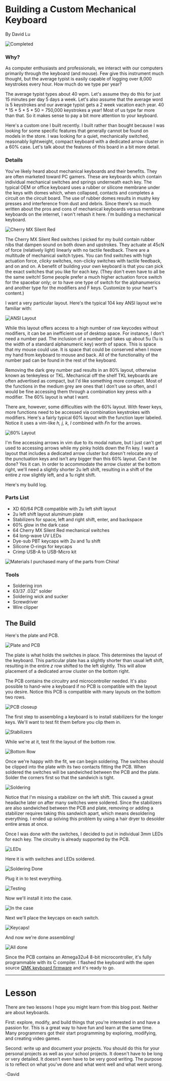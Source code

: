 Building a Custom Mechanical Keyboard
=======
By David Lu

![Completed](DustCover.jpg)

### Why?
As computer enthusiasts and professionals, we interact with our computers primarily through the  keyboard (and mouse). Few give this instrument much thought, but the average typist is easily capable of logging over 8,000 keystrokes every hour. How much do we type per year?

The average typist types about 40 wpm. Let's assume they do this for just 15 minutes per day 5 days a week. Let's also assume that the average word is 5 keystrokes and our average typist gets a 2 week vacation each year. 40 * 15 * 5 * 5 * 50 = 750,000 keystrokes a year! Most of us type far more than that. So it makes sense to pay a bit more attention to your keyboard.

Here's a custom one I built recently. I built rather than bought because I was looking for some specific features that generally cannot be found on models in the store. I was looking for a quiet, mechanically switched, reasonably lightweight, compact keyboard with a dedicated arrow cluster in a 60% case. Let's talk about the features of this board in a bit more detail.


### Details
You've likely heard about mechanical keyboards and their benefits. They are often marketed toward PC gamers. These are keyboards which contain individual mechanical switches and springs underneath each key. The typical OEM or office keyboard uses a rubber or silicone membrane under the keys with domes which, when collapsed, contacts and completes a circuit on the circuit board. The use of rubber domes results in mushy key presses and interference from dust and debris. Since there's so much written about the pros and cons of mechanical keyboards versus membrane keyboards on the internet, I won't rehash it here. I'm building a mechanical keyboard.

![Cherry MX Silent Red](SilentRed.gif)

The Cherry MX Silent Red switches I picked for my build contain rubber nibs that dampen sound on both down and upstrokes. They actuate at 45cN of force (relatively light) linearly with no tactile feedback. There are a multitude of mechanical switch types. You can find switches with high actuation force, *clicky* switches, non-clicky switches with tactile feedback, and on and on. A benefit of building your own keyboard is that you can pick the exact switches that you like for each key. (They don't even have to all be the same switch! Some people prefer a much higher actuation force switch for the spacebar only; or to have one type of switch for the alphanumerics and another type for the modifiers and F keys. Customize to your heart's content.)

I want a very particular layout. Here's the typical 104 key ANSI layout we're familiar with:

 ![ANSI Layout](SizeCompare.png)

While this layout offers access to a high number of raw keycodes without modifiers, it can be an inefficient use of desktop space. For instance, I don't need a number pad. The inclusion of a number pad takes up about 5u (1u is the width of a standard alphanumeric key) worth of space. This is space that my mouse could use. It is space that could be conserved when I move my hand from keyboard to mouse and back. All of the functionality of the number pad can be found in the rest of the keyboard.

Removing the dark grey number pad results in an 80% layout, otherwise known as tenkeyless or TKL. Mechanical off the shelf TKL keyboards are often advertised as compact, but I'd like something more compact. Most of the functions in the medium grey are ones that I don't use so often, and I would be fine accessing them through a combination key press with a modifier. The 60% layout is what I want.

There are, however, some difficulties with the 60% layout. With fewer keys, more functions need to be accessed via combination keystrokes with modifiers. Here's a fairly typical 60% layout with the function layer labeled. Notice it uses a vim-like *h, j, k, l* combined with *Fn* for the arrows.

![60% Layout](Pok3rLayout.png)

I'm fine accessing arrows in vim due to its modal nature, but I just can't get used to accessing arrows while my pinky holds down the Fn key. I want a layout that includes a dedicated arrow cluster but doesn't relocate any of the punctuation keys and isn't any bigger than this 60% layout. Can it be done? Yes it can. In order to accommodate the arrow cluster at the bottom right, we'll need a slightly shorter 2u left shift, resulting in a shift of the entire *z* row slightly left, and a 1u right shift.

Here's my build log.
<br>

### Parts List
* XD 60/64 PCB compatible with 2u left shift layout
* 2u left shift layout aluminum plate
* Stabilizers for space, left and right shift, enter, and backspace
* 60% glow in the dark case
* 64 Cherry MX Silent Red mechanical switches
* 64 long-wave UV LEDs
* Dye-sub PBT keycaps with 2u and 1u shift
* Silicone O-rings for keycaps
* Crimp USB-A to USB-Micro kit

![Materials](Materials.jpg)
I purchased many of the parts from China!

### Tools
* Soldering iron
* 63/37 .032" solder
* Soldering wick and sucker
* Screwdriver
* Wire clipper

The Build
------
Here's the plate and PCB.

![Plate and PCB](PlatePCB.jpg)

The plate is what holds the switches in place. This determines the layout of the keyboard. This particular plate has a slightly shorter than usual left shift, resulting in the entire *z* row shifted to the left slightly. This will allow placement of a dedicated arrow cluster on the bottom right.

The PCB contains the circuitry and microcontroller needed. It's also possible to hand-wire a keyboard if no PCB is compatible with the layout you desire. Notice this PCB is compatible with many layouts on the bottom two rows.

![PCB closeup](PCBclose.jpg)

The first step to assembling a keyboard is to install stabilizers for the longer keys. We'll want to test fit them before you clip them in.

![Stabilizers](Stabs.jpg)

While we're at it, test fit the layout of the bottom row.

![Bottom Row](BottomRow.jpg)

Once we're happy with the fit, we can begin soldering. The switches should be clipped into the plate with its two contacts fitting the PCB. When soldered the switches will be sandwiched between the PCB and the plate. Solder the corners first so that the sandwich is tight.

![Soldering](Soldering.jpg)

Notice that I'm missing a stabilizer on the left shift. This caused a great headache later on after many switches were soldered. Since the stabilizers are also sandwiched between the PCB and plate, removing or adding a stabilizer requires taking this sandwich apart, which means desoldering everything. I ended up solving this problem by using a hair dryer to desolder entire areas at once.

Once I was done with the switches, I decided to put in individual 3mm LEDs for each key. The circuitry is already supported by the PCB.

![LEDs](LEDleads.jpg)

Here it is with switches and LEDs soldered.

![Soldering Done](Switches.jpg)

Plug it in to test everything.

![Testing](Lights.jpg)

Now we'll install it into the case.

![In the case](InCase.jpg)

Next we'll place the keycaps on each switch.

![Keycaps!](Keycaps.jpg)

And now we're done assembling!

![All done](AllDone.jpg)

Since the PCB contains an Atmega32u4 8-bit microcontroller, it's fully programmable with its C compiler. I flashed the keyboard with the open source [QMK keyboard firmware](https://github.com/qmk/qmk_firmware) and it's ready to go.

-------

Lesson
=======

There are two lessons I hope you might learn from this blog post. Neither are about keyboards.

First: explore, modify, and build things that you're interested in and have a passion for. This is a great way to have fun and learn at the same time. Many programmers got their start programming by exploring, modifying, and creating video games.

Second: write up and document your projects. You should do this for your personal projects as well as your school projects. It doesn't have to be long or very detailed. It doesn't even have to be very good writing. The purpose is to reflect on what you've done and what went well and what went wrong.

-David
